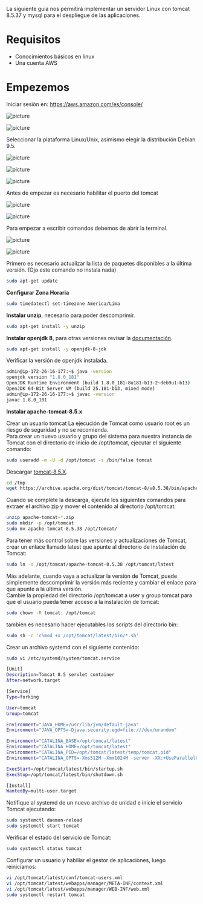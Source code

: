 La siguiente guia nos permitirá implementar un servidor Linux con tomcat 8.5.37 y mysql para el despliegue de las aplicaciones.

# Requisitos

- Conocimientos básicos en linux
- Una cuenta AWS

# Empezemos

Iniciar sesión en:
https://aws.amazon.com/es/console/

![picture](https://danycenas.github.io/getting-started-with-lightsail/img/login.png)

![picture](https://danycenas.github.io/getting-started-with-lightsail/img/lightsail.png)

Seleccionar la plataforma Linux/Unix, asimismo elegir la distribución Debian 9.5.

![picture](https://danycenas.github.io/getting-started-with-lightsail/img/lightsail2.png)

![picture](https://danycenas.github.io/getting-started-with-lightsail/img/lightsail3.png)

![picture](https://danycenas.github.io/getting-started-with-lightsail/img/lightsail4.png)

Antes de empezar es necesario habilitar el puerto del tomcat

![picture](https://danycenas.github.io/getting-started-with-lightsail/img/lightsail7.png)

![picture](https://danycenas.github.io/getting-started-with-lightsail/img/lightsail8.png)

Para empezar a escribir comandos debemos de abrir la terminal.

![picture](https://danycenas.github.io/getting-started-with-lightsail/img/lightsail5.png)

![picture](https://danycenas.github.io/getting-started-with-lightsail/img/lightsail6.png)

Primero es necesario actualizar la lista de paquetes disponibles a la última versión. (Ojo este comando no instala nada)
```bash
sudo apt-get update
```

**Configurar Zona Horaria**
```bash
sudo timedatectl set-timezone America/Lima
```

**Instalar unzip**, necesario para poder descomprimir.
```bash
sudo apt-get install -y unzip
```

**Instalar openjdk 8**, para otras versiones revisar la [documentación](https://openjdk.java.net/install/).
```bash
sudo apt-get install -y openjdk-8-jdk
```

Verificar la versión de openjdk instalada.
```bash
admin@ip-172-26-16-177:~$ java -version
openjdk version "1.8.0_181"
OpenJDK Runtime Environment (build 1.8.0_181-8u181-b13-2~deb9u1-b13)
OpenJDK 64-Bit Server VM (build 25.181-b13, mixed mode)
admin@ip-172-26-16-177:~$ javac -version
javac 1.8.0_181
```

**Instalar apache-tomcat-8.5.x**

Crear un usuario tomcat
La ejecución de Tomcat como usuario root es un riesgo de seguridad y no se recomienda.  
Para crear un nuevo usuario y grupo del sistema para nuestra instancia de Tomcat con el directorio de inicio de /opt/tomcat, ejecutar el siguiente comando:
```bash
sudo useradd -m -U -d /opt/tomcat -s /bin/false tomcat
```

Descargar [tomcat-8.5.X](https://archive.apache.org/dist/tomcat/tomcat-8/).
```bash
cd /tmp
wget https://archive.apache.org/dist/tomcat/tomcat-8/v8.5.38/bin/apache-tomcat-8.5.38.zip
```

Cuando se complete la descarga, ejecute los siguientes comandos para extraer el archivo zip y mover el contenido al directorio /opt/tomcat:
```bash
unzip apache-tomcat-*.zip
sudo mkdir -p /opt/tomcat
sudo mv apache-tomcat-8.5.38 /opt/tomcat/
```

Para tener más control sobre las versiones y actualizaciones de Tomcat, crear un enlace llamado latest que apunte al directorio de instalación de Tomcat:
```bash
sudo ln -s /opt/tomcat/apache-tomcat-8.5.38 /opt/tomcat/latest
```

Más adelante, cuando vaya a actualizar la versión de Tomcat, puede simplemente descomprimir la versión más reciente y cambiar el enlace para que apunte a la última versión.  
Cambie la propiedad del directorio /opt/tomcat a user y group tomcat para que el usuario pueda tener acceso a la instalación de tomcat:
```bash
sudo chown -R tomcat: /opt/tomcat
```

también es necesario hacer ejecutables los scripts del directorio bin:
```bash
sudo sh -c 'chmod +x /opt/tomcat/latest/bin/*.sh'
```

Crear un archivo systemd con el siguiente contenido:
```bash
sudo vi /etc/systemd/system/tomcat.service
```

```bash
[Unit]
Description=Tomcat 8.5 servlet container
After=network.target

[Service]
Type=forking

User=tomcat
Group=tomcat

Environment="JAVA_HOME=/usr/lib/jvm/default-java"
Environment="JAVA_OPTS=-Djava.security.egd=file:///dev/urandom"

Environment="CATALINA_BASE=/opt/tomcat/latest"
Environment="CATALINA_HOME=/opt/tomcat/latest"
Environment="CATALINA_PID=/opt/tomcat/latest/temp/tomcat.pid"
Environment="CATALINA_OPTS=-Xms512M -Xmx1024M -server -XX:+UseParallelGC"

ExecStart=/opt/tomcat/latest/bin/startup.sh
ExecStop=/opt/tomcat/latest/bin/shutdown.sh

[Install]
WantedBy=multi-user.target
```

Notifique al systemd de un nuevo archivo de unidad e inicie el servicio Tomcat ejecutando:
```bash
sudo systemctl daemon-reload
sudo systemctl start tomcat
```

Verificar el estado del servicio de Tomcat:
```bash
sudo systemctl status tomcat
```

Configurar un usuario y habiliar el gestor de aplicaciones, luego reiniciamos:
```bash
vi /opt/tomcat/latest/conf/tomcat-users.xml
vi /opt/tomcat/latest/webapps/manager/META-INF/context.xml
vi /opt/tomcat/latest/webapps/manager/WEB-INF/web.xml
sudo systemctl restart tomcat
```

